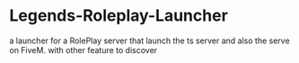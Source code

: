 # Legends-Roleplay-Launcher
a launcher for a RolePlay server that launch the ts server and also the serve on FiveM. with other feature to discover
